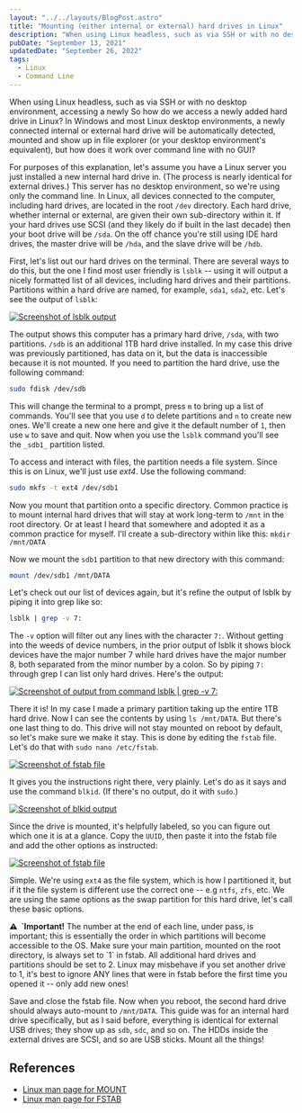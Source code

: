 ```yaml
---
layout: "../../layouts/BlogPost.astro"
title: "Mounting (either internal or external) hard drives in Linux"
description: "When using Linux headless, such as via SSH or with no desktop environment, accessing a newly installed hard drive (not just external USB drives, but additional internal HDDs too) is not obvious, and most people end up having to Google it. I know I did. So let's have a quick and dirty guide on how."
pubDate: "September 13, 2021"
updatedDate: "September 26, 2022"
tags:
  - Linux
  - Command Line
---
```


When using Linux headless, such as via SSH or with no desktop environment, accessing a newly So how do we access a newly added hard drive in Linux? In Windows and most Linux desktop environments, a newly connected internal or external hard drive will be automatically detected, mounted and show up in file explorer (or your desktop environment's equivalent), but how does it work over command line with no GUI?

For purposes of this explanation, let's assume you have a Linux server you just installed a new internal hard drive in. (The process is nearly identical for external drives.) This server has no desktop environment, so we're using only the command line. In Linux, all devices connected to the computer, including hard drives, are located in the root `/dev` directory. Each hard drive, whether internal or external, are given their own sub-directory within it. If your hard drives use SCSI (and they likely do if built in the last decade) then your boot drive will be `/sda`. On the off chance you're still using IDE hard drives, the master drive will be `/hda`, and the slave drive will be `/hdb`.

First, let's list out our hard drives on the terminal. There are several ways to do this, but the one I find most user friendly is `lsblk` -- using it will output a nicely formatted list of all devices, including hard drives and their partitions. Partitions within a hard drive are named, for example, `sda1`, `sda2`, etc. Let's see the output of `lsblk`:

[![Screenshot of lsblk output](/img/blog/mount1.png)](https://arieldiaz.codes/img/blog/mount1.png)

The output shows this computer has a primary hard drive, `/sda`, with two partitions. `/sdb` is an additional 1TB hard drive installed. In my case this drive was previously partitioned, has data on it, but the data is inaccessible because it is not mounted. If you need to partition the hard drive, use the following command:

```bash
sudo fdisk /dev/sdb
```

This will change the terminal to a prompt, press `m` to bring up a list of commands. You'll see that you use `d` to delete partitions and `n` to create new ones. We'll create a new one here and give it the default number of `1`, then use `w` to save and quit. Now when you use the `lsblk` command you'll see the `_sdb1_` partition listed.

To access and interact with files, the partition needs a file system. Since this is on Linux, we'll just use <em>ext4</em>. Use the following command:

```bash
sudo mkfs -t ext4 /dev/sdb1
```

Now you mount that partition onto a specific directory. Common practice is to mount internal hard drives that will stay at work long-term to `/mnt` in the root directory. Or at least I heard that somewhere and adopted it as a common practice for myself. I'll create a sub-directory within like this: `mkdir /mnt/DATA`

Now we mount the `sdb1` partition to that new directory with this command:

```bash
mount /dev/sdb1 /mnt/DATA
```

Let's check out our list of devices again, but it's refine the output of lsblk by piping it into grep like so:

```bash
lsblk | grep -v 7:
```

The `-v` option will filter out any lines with the character `7:`. Without getting into the weeds of device numbers, in the prior output of lsblk it shows block devices have the major number 7 while hard drives have the major number 8, both separated from the minor number by a colon. So by piping `7:` through grep I can list only hard drives. Here's the output:

[![Screenshot of output from command lsblk | grep -v 7:](/img/blog/mount2.png)](https://arieldiaz.codes/img/blog/mount2.png)

There it is! In my case I made a primary partition taking up the entire 1TB hard drive. Now I can see the contents by using `ls /mnt/DATA`. But there's one last thing to do. This drive will not stay mounted on reboot by default, so let's make sure we make it stay. This is done by editing the `fstab` file. Let's do that with `sudo nano /etc/fstab`.

[![Screenshot of fstab file](/img/blog/mount3.png)](https://arieldiaz.codes/img/blog/mount3.png)

It gives you the instructions right there, very plainly. Let's do as it says and use the command `blkid`. (If there's no output, do it with `sudo`.)

[![Screenshot of blkid output](/img/blog/mount4.png)](https://arieldiaz.codes/img/blog/mount4.png)

Since the drive is mounted, it's helpfully labeled, so you can figure out which one it is at a glance. Copy the `UUID`, then paste it into the fstab file and add the other options as instructed:

[![Screenshot of fstab file](/img/blog/mount5.png)](https://arieldiaz.codes/img/blog/mount5.png)

Simple. We're using `ext4` as the file system, which is how I partitioned it, but if it the file system is different use the correct one -- e.g `ntfs`, `zfs`, etc. We are using the same options as the swap partition for this hard drive, let's call these basic options.

<div class="alert">
  <b>&#x26a0;&#xfe0f; &nbsp;`Important!</b>
  The number at the end of each line, under pass, is important; this is essentially the order in which partitions will become accessible to the OS. Make sure your main partition, mounted on the root directory, is always set to `1` in fstab. All additional hard drives and partitions should be set to 2. Linux may misbehave if you set another drive to 1, it's best to ignore ANY lines that were in fstab before the first time you opened it -- only add new ones!
</div>

Save and close the fstab file. Now when you reboot, the second hard drive should always auto-mount to `/mnt/DATA`. This guide was for an internal hard drive specifically, but as I said before, everything is identical for external USB drives; they show up as `sdb`, `sdc`, and so on. The HDDs inside the external drives are SCSI, and so are USB sticks. Mount all the things!

## References

- <a href="https://man7.org/linux/man-pages/man2/mount.2.html" target="_blank">Linux man page for MOUNT</a>
- <a href="https://man7.org/linux/man-pages/man5/fstab.5.html" target="_blank">Linux man page for FSTAB</a>
